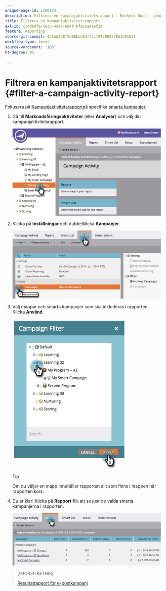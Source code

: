 ```yaml
---
unique-page-id: 2360184
description: Filtrera en kampanjaktivitetsrapport - Marketo Docs - produktdokumentation
title: Filtrera en kampanjaktivitetsrapport
exl-id: c34d6dfa-c635-4ca8-ad4f-bfa5cadaef2d
feature: Reporting
source-git-commit: 431bd258f9a68bbb9df7acf043085578d3d91b1f
workflow-type: tm+mt
source-wordcount: '100'
ht-degree: 0%

---
```


# Filtrera en kampanjaktivitetsrapport {#filter-a-campaign-activity-report}

Fokusera på [Kampanjaktivitetsrapport](/help/marketo/product-docs/reporting/basic-reporting/report-types/campaign-activity-report.md)på specifika [smarta kampanjer](/help/marketo/product-docs/core-marketo-concepts/smart-campaigns/creating-a-smart-campaign/understanding-batch-and-trigger-smart-campaigns.md).

1. Gå till **Marknadsföringsaktiviteter** (eller **Analyser**) och välj din kampanjaktivitetsrapport.

   ![](assets/image2014-9-16-16-3a13-3a56.png)

1. Klicka på **Inställningar** och dubbelklicka **Kampanjer**.

   ![](assets/image2014-9-16-16-3a14-3a1.png)

1. Välj mappar och smarta kampanjer som ska inkluderas i rapporten. Klicka **Använd**.

   ![](assets/image2014-9-16-16-3a14-3a11.png)

   >[!TIP]
   >
   >Om du väljer en mapp innehåller rapporten allt som finns i mappen när rapporten körs.

1. Du är klar! Klicka på **Rapport** flik att se _just_ de valda smarta kampanjerna i rapporten.

   ![](assets/image2014-9-16-16-3a14-3a32.png)

>[!MORELIKETHIS]
>
>[Resultatrapport för e-postkampanj](/help/marketo/product-docs/reporting/basic-reporting/report-types/campaign-email-performance-report.md)
